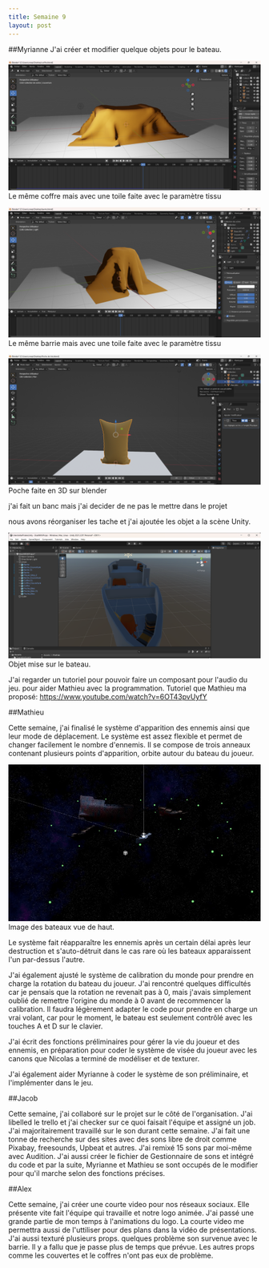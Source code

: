 ```yaml
---
title: Semaine 9
layout: post
---
```


##Myrianne
J'ai créer et modifier quelque objets pour le bateau. 

![image du coffre en 3D](../medias/coffre_couvert.png)
Le même coffre mais avec une toile faite avec le paramètre tissu

![image du barrie avec couverture en 3D](../medias/barrie_couverture.png)
Le même barrie mais avec une toile faite avec le paramètre tissu

![image du poche en 3D](../medias/poche.png)
Poche faite en 3D sur blender

j'ai fait un banc mais j'ai decider de ne pas le mettre dans le projet 

nous avons réorganiser les tache et j'ai ajoutée les objet a la scène Unity.

![image du poche en 3D](../medias/props_unity.png)
Objet mise sur le bateau.

J'ai regarder un tutoriel pour pouvoir faire un composant pour l'audio du jeu. pour aider Mathieu avec la programmation.
Tutoriel que Mathieu ma proposé: https://www.youtube.com/watch?v=6OT43pvUyfY

##Mathieu

Cette semaine, j'ai finalisé le système d'apparition des ennemis ainsi que leur mode de déplacement. Le système est assez flexible et permet de changer facilement le nombre d'ennemis. Il se compose de trois anneaux contenant plusieurs points d'apparition, orbite autour du bateau du joueur.

![image du poche en 3D](../medias/boats_top_view.png)                  
Image des bateaux vue de haut.

Le système fait réapparaître les ennemis après un certain délai après leur destruction et s'auto-détruit dans le cas rare où les bateaux apparaissent l'un par-dessus l'autre.

J'ai également ajusté le système de calibration du monde pour prendre en charge la rotation du bateau du joueur. J'ai rencontré quelques difficultés car je pensais que la rotation ne revenait pas à 0, mais j'avais simplement oublié de remettre l'origine du monde à 0 avant de recommencer la calibration. Il faudra légèrement adapter le code pour prendre en charge un vrai volant, car pour le moment, le bateau est seulement contrôlé avec les touches A et D sur le clavier.

J'ai écrit des fonctions préliminaires pour gérer la vie du joueur et des ennemis, en préparation pour coder le système de visée du joueur avec les canons que Nicolas a terminé de modéliser et de texturer.

J'ai également aider Myrianne à coder le système de son préliminaire, et l'implémenter dans le jeu.


##Jacob

Cette semaine, j'ai collaboré sur le projet sur le côté de l'organisation. J'ai libelled le trello et j'ai checker sur ce quoi faisait l'équipe et assigné un job. J'ai majoritairement travaillé sur le son durant cette semaine. J'ai fait une tonne de recherche sur des sites avec des sons libre de droit comme Pixabay, freesounds, Upbeat et autres. J'ai remixé 15 sons par moi-même avec Audition. J'ai aussi créer le fichier de Gestionnaire de sons et intégré du code et par la suite, Myrianne et Mathieu se sont occupés de le modifier pour qu'il marche selon des fonctions précises.

##Alex 

Cette semaine, j'ai créer une courte video pour nos réseaux sociaux. Elle présente vite fait l'équipe qui travaille et notre logo animée. J'ai passé une grande partie de mon temps à l'animations du logo. La courte video me permettra aussi de l'uttiliser pour des plans dans la vidéo de présentations. J'ai aussi texturé plusieurs props. quelques problème son survenue avec le barrie. Il y a fallu que je passe plus de temps que prévue. Les autres props comme les couvertes et le coffres n'ont pas eux de problème.
